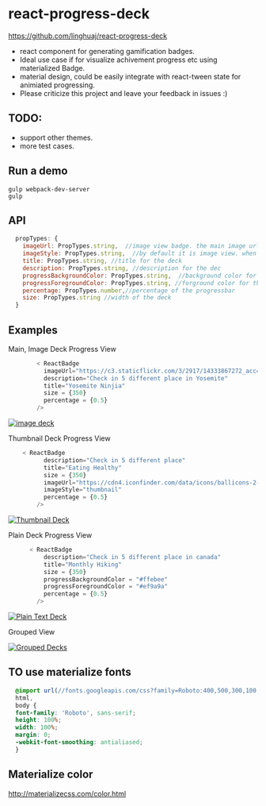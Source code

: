 # react-progress-deck

https://github.com/linghuaj/react-progress-deck

-  react component for generating gamification badges.
-  Ideal use case if for visualize achivement progress etc using materialized Badge.
-  material design, could be easily integrate with react-tween state for animiated progressing.
-  Please criticize this project and leave your feedback in issues :)


## TODO:
- support other themes.
- more test cases.

## Run a demo
```shellscript
gulp webpack-dev-server
gulp
```


## API
```javascript
  propTypes: {
    imageUrl: PropTypes.string,  //image view badge. the main image url
    imageStyle: PropTypes.string,  //by default it is image view. when specify 'thumbnail', it switch to thumbnail mode
    title: PropTypes.string, //title for the deck
    description: PropTypes.string, //description for the dec
    progressBackgroundColor: PropTypes.string,  //background color for the progressbar
    progressForegroundColor: PropTypes.string, //forground color for the progressbar
    percentage: PropTypes.number,//percentage of the progressbar
    size: PropTypes.string //width of the deck
  }
```

## Examples

Main, Image Deck Progress View
```javascript
        < ReactBadge
          imageUrl="https://c3.staticflickr.com/3/2917/14333867272_acc4372727_b.jpg"
          description="Check in 5 different place in Yosemite"
          title="Yosemite Ninjia"
          size = {350}
          percentage = {0.5}
        />
```
[![image deck](https://github.com/vanessachem/react-badge/blob/master/assets/imgBadge.gif)](#features)

Thumbnail Deck Progress View
```javascript
    < ReactBadge
          description="Check in 5 different place"
          title="Eating Healthy"
          size = {350}
          imageUrl="https://cdn4.iconfinder.com/data/icons/ballicons-2-free/100/pencil-128.png"
          imageStyle="thumbnail"
          percentage = {0.5}
        />
```
[![Thumbnail Deck](https://github.com/vanessachem/react-badge/blob/master/assets/thumbBadge.gif)](#features)

Plain Deck Progress View
```javascript
      < ReactBadge
          description="Check in 5 different place in canada"
          title="Monthly Hiking"
          size = {350}
          progressBackgroundColor = "#ffebee"
          progressForegroundColor = "#ef9a9a"
          percentage = {0.5}
        />

```
[![Plain Text Deck](https://github.com/vanessachem/react-badge/blob/master/assets/plainBadge.gif)](#features)

Grouped View

[![Grouped Decks](https://github.com/vanessachem/react-badge/blob/master/assets/screenshot.png)](#features)

## TO use materialize fonts
```css
  @import url(//fonts.googleapis.com/css?family=Roboto:400,500,300,100,700,900);
  html,
  body {
  font-family: 'Roboto', sans-serif;
  height: 100%;
  width: 100%;
  margin: 0;
  -webkit-font-smoothing: antialiased;
  }
```

## Materialize color
http://materializecss.com/color.html
